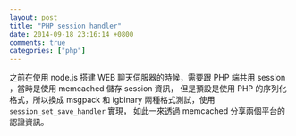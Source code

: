 ```yaml
---
layout: post
title: "PHP session handler"
date: 2014-09-18 23:16:14 +0800
comments: true
categories: ["php"]
---
```


<!-- more -->


之前在使用 node.js 搭建 WEB 聊天伺服器的時候，需要跟 PHP 端共用 session ，當時是使用 memcached 儲存 session 資訊，
但是預設是使用 PHP 的序列化格式，所以換成 msgpack 和 igbinary 兩種格式測試，使用 `session_set_save_handler` 實現，
如此一來透過 memcached 分享兩個平台的認證資訊。